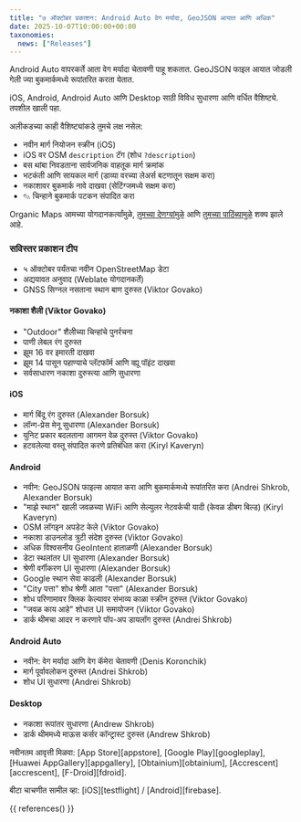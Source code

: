 ```yaml
---
title: "७ ऑक्टोबर प्रकाशन: Android Auto वेग मर्यादा, GeoJSON आयात आणि अधिक"
date: 2025-10-07T10:00:00+00:00
taxonomies:
  news: ["Releases"]
---
```


Android Auto वापरकर्ते आता वेग मर्यादा चेतावणी पाहू शकतात. GeoJSON फाइल आयात जोडली गेली ज्या बुकमार्कमध्ये रूपांतरित करता येतात.

iOS, Android, Android Auto आणि Desktop साठी विविध सुधारणा आणि वर्धित वैशिष्ट्ये. तपशील खाली पहा.

अलीकडच्या काही वैशिष्ट्यांकडे तुमचे लक्ष नसेल:
- नवीन मार्ग नियोजन स्क्रीन (iOS)
- iOS वर OSM `description` टॅग (शोध `?description`)
- बस थांबा निवडताना सार्वजनिक वाहतूक मार्ग क्रमांक
- भटकंती आणि सायकल मार्ग (डाव्या वरच्या लेअर्स बटणातून सक्षम करा)
- नकाशावर बुकमार्क नावे दाखवा (सेटिंग्जमध्ये सक्षम करा)
- ✎ चिन्हाने बुकमार्क पटकन संपादित करा

Organic Maps आमच्या योगदानकर्त्यांमुळे, [तुमच्या देणग्यांमुळे](@/donate/index.mr.md) आणि [तुमच्या पाठिंब्यामुळे](@/contribute/index.mr.md) शक्य झाले आहे.

### सविस्तर प्रकाशन टीप

- ५ ऑक्टोबर पर्यंतचा नवीन OpenStreetMap डेटा
- अद्ययावत अनुवाद (Weblate योगदानकर्ते)
- GNSS सिग्नल नसताना स्थान बाण दुरुस्त (Viktor Govako)

#### नकाशा शैली (Viktor Govako)

- "Outdoor" शैलीच्या चिन्हांचे पुनर्रचना
- पाणी लेबल रंग दुरुस्त
- झूम 16 वर इमारती दाखवा
- झूम 14 पासून पहाण्याचे प्लॅटफॉर्म आणि व्ह्यू पॉइंट दाखवा
- सर्वसाधारण नकाशा दुरुस्त्या आणि सुधारणा

#### iOS

- मार्ग बिंदू रंग दुरुस्त (Alexander Borsuk)
- लॉन्ग-प्रेस मेनू सुधारणा (Alexander Borsuk)
- युनिट प्रकार बदलताना आगमन वेळ दुरुस्त (Viktor Govako)
- हटवलेल्या वस्तू संपादित करणे प्रतिबंधित करा (Kiryl Kaveryn)

#### Android

- नवीन: GeoJSON फाइल्स आयात करा आणि बुकमार्कमध्ये रूपांतरित करा (Andrei Shkrob, Alexander Borsuk)
- "माझे स्थान" खाली जवळच्या WiFi आणि सेल्युलर नेटवर्कची यादी (केवळ डीबग बिल्ड) (Kiryl Kaveryn)
- OSM लॉगइन अपडेट केले (Viktor Govako)
- नकाशा डाउनलोड त्रुटी संदेश दुरुस्त (Viktor Govako)
- अधिक विश्वसनीय GeoIntent हाताळणी (Alexander Borsuk)
- डेटा स्थलांतर UI सुधारणा (Alexander Borsuk)
- श्रेणी वर्गीकरण UI सुधारणा (Alexander Borsuk)
- Google स्थान सेवा काढली (Alexander Borsuk)
- "City पत्ता" शोध श्रेणी आता "पत्ता" (Alexander Borsuk)
- शोध परिणामावर क्लिक केल्यावर संभाव्य काळा स्क्रीन दुरुस्त (Viktor Govako)
- "जवळ काय आहे" शोधात UI समायोजन (Viktor Govako)
- डार्क थीमचा आदर न करणारे पॉप-अप डायलॉग दुरुस्त (Andrei Shkrob)

#### Android Auto

- नवीन: वेग मर्यादा आणि वेग कॅमेरा चेतावणी (Denis Koronchik)
- मार्ग पूर्वावलोकन दुरुस्त (Andrei Shkrob)
- शोध UI सुधारणा (Andrei Shkrob)

#### Desktop

- नकाशा रूपांतर सुधारणा (Andrew Shkrob)
- डार्क थीममध्ये माऊस कर्सर कॉन्ट्रास्ट दुरुस्त (Andrew Shkrob)

नवीनतम आवृत्ती मिळवा: [App Store][appstore], [Google Play][googleplay], [Huawei AppGallery][appgallery], [Obtainium][obtainium], [Accrescent][accrescent], [F-Droid][fdroid].

बीटा चाचणीत सामील व्हा: [iOS][testflight] / [Android][firebase].

{{ references() }}
